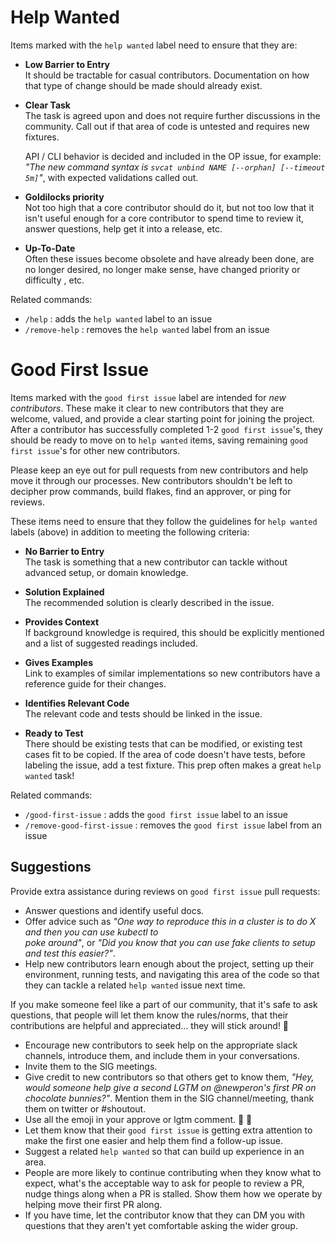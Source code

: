 # Help Wanted

Items marked with the `help wanted` label need to ensure that they are:

- **Low Barrier to Entry**<br/>
  It should be tractable for casual contributors. Documentation on how that type of change should be made should already exist.

- **Clear Task**<br/>
  The task is agreed upon and does not require further discussions
  in the community. Call out if that area of code is untested and requires new fixtures.

  API / CLI behavior is decided and included in the OP issue, for example: _"The new command syntax is `svcat unbind NAME [--orphan] [--timeout 5m]`"_, with expected validations called out.

- **Goldilocks priority**<br/>
  Not too high that a core contributor should do it, but not too low that it
  isn't useful enough for a core contributor to spend time to review it, answer questions, help get it into a release, etc.

- **Up-To-Date**<br/>
  Often these issues become obsolete and have already been done, are no longer desired,
  no longer make sense, have changed priority or difficulty , etc.

Related commands:

- `/help` : adds the `help wanted` label to an issue
- `/remove-help` : removes the `help wanted` label from an issue

# Good First Issue

Items marked with the `good first issue` label are intended for _new contributors_.
These make it clear to new contributors that they are welcome, valued, and provide
a clear starting point for joining the project. After a contributor has successfully
completed 1-2 `good first issue`'s, they should be ready to move on to `help wanted` items, saving remaining `good first issue`'s for other new contributors.

Please keep an eye out for pull requests from new contributors and help
move it through our processes. New contributors shouldn't be left to decipher prow
commands, build flakes, find an approver, or ping for reviews.

These items need to ensure that they follow the guidelines for `help wanted` labels (above)
in addition to meeting the following criteria:

- **No Barrier to Entry**<br/>
  The task is something that a new contributor can tackle without
  advanced setup, or domain knowledge.

- **Solution Explained**<br/>
  The recommended solution is clearly described in the issue.

- **Provides Context**<br/>
  If background knowledge is required, this should be explicitly mentioned
  and a list of suggested readings included.

- **Gives Examples**<br/>
  Link to examples of similar implementations so new contributors have a reference guide
  for their changes.

- **Identifies Relevant Code**<br/>
  The relevant code and tests should be linked in the issue.

- **Ready to Test**<br/>
  There should be existing tests that can be modified, or existing test
  cases fit to be copied. If the area of code doesn't have tests, before labeling the issue,
  add a test fixture. This prep often makes a great `help wanted` task!

Related commands:

- `/good-first-issue` : adds the `good first issue` label to an issue
- `/remove-good-first-issue` : removes the `good first issue` label from an issue

## Suggestions

Provide extra assistance during reviews on `good first issue` pull requests:
- Answer questions and identify useful docs.
- Offer advice such as _"One way to reproduce this in a cluster is to do X and then you can use kubectl to   
  poke around"_, or _"Did you know that you can use fake clients to setup and test this easier?"_.
- Help new contributors learn enough about the project, setting up their environment,
  running tests, and navigating this area of the code so that they can tackle a
  related `help wanted` issue next time.

If you make someone feel like a part of our community, that it's safe to ask questions,
that people will let them know the rules/norms, that their contributions are helpful and appreciated... they will stick around! 🌈
- Encourage new contributors to seek help on the appropriate slack channels, introduce them, and include them in your conversations.
- Invite them to the SIG meetings.
- Give credit to new contributors so that others get to know them, _"Hey, would someone help give a second LGTM on @newperon's first PR on chocolate bunnies?"_. Mention them in the SIG channel/meeting, thank them on twitter or #shoutout.
- Use all the emoji in your approve or lgtm comment. 💖 🚀
- Let them know that their `good first issue` is getting extra attention to make the
  first one easier and help them find a follow-up issue.
- Suggest a related `help wanted` so that can build up experience in an area.
- People are more likely to continue contributing when they know what to expect,
  what's the acceptable way to ask for people to review a PR, nudge things along
  when a PR is stalled. Show them how we operate by helping move their first PR along.
- If you have time, let the contributor know that they can DM you with questions that
  they aren't yet comfortable asking the wider group.
